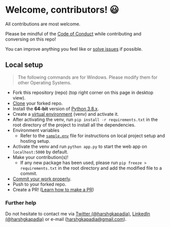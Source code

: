 # Welcome, contributors! :smiley:

All contributions are most welcome.

Please be mindful of the [Code of Conduct](CODE_OF_CONDUCT.md) while contributing and conversing on this repo!

You can improve anything you feel like or [solve issues](https://github.com/HarshKapadia2/one-or-two/issues) if possible.

## Local setup

> The following commands are for Windows. Please modify them for other Operating Systems.

- Fork this repository (repo) (top right corner on this page in desktop view).
- [Clone](https://harshkapadia2.github.io/git_basics/#_git_clone) your forked repo.
- Install the **64-bit** version of [Python 3.8.x](https://www.python.org/downloads/).
- Create a [virtual environment](https://docs.python.org/3/library/venv.html#module-venv) (venv) and activate it.
- After activating the venv, run `pip install -r requirements.txt` in the root directory of the project to install all the dependencies.
- Environment variables
   - Refer to the [`sample.env`](sample.env) file for instructions on local project setup and hosting setup.
- Activate the venv and run `python app.py` to start the web app on `localhost:5000` by default.
- Make your contribution(s)!
   - If any new package has been used, please run `pip freeze > requirements.txt` in the root directory and add the modified file to a commit.
- [Commit your work properly](https://harshkapadia2.github.io/git_basics/#_git_commit).
- Push to your forked repo.
- Create a PR! ([Learn how to make a PR](https://github.com/firstcontributions/first-contributions))

### Further help

Do not hesitate to contact me via [Twitter (@harshgkapadia)](https://twitter.com/harshgkapadia), [LinkedIn (@harshgkapadia)](https://www.linkedin.com/in/harshgkapadia/) or e-mail (harshgkapadia@gmail.com).

